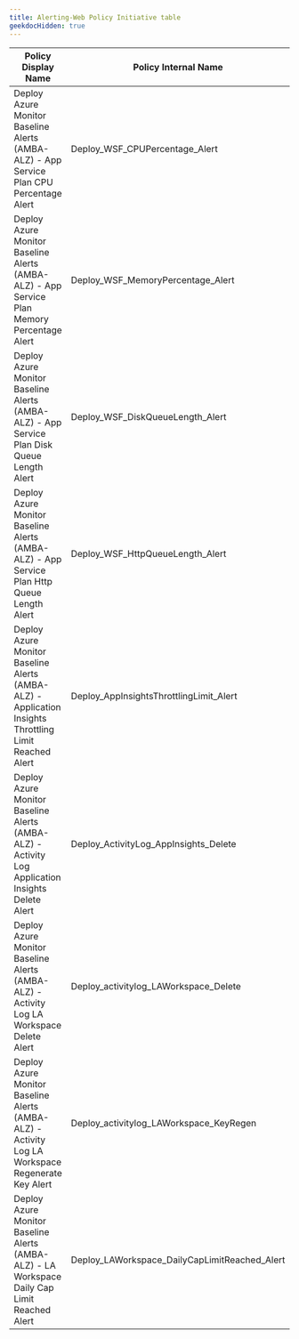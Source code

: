 ```yaml
---
title: Alerting-Web Policy Initiative table
geekdocHidden: true
---
```


| Policy Display Name | Policy Internal Name | Policy Reference ID | Policy code (JSON) | Default policy effect |
| ------------------- | -------------------- |-------------------- | ------------------ | --------------------- |
| Deploy Azure Monitor Baseline Alerts (AMBA-ALZ) - App Service Plan CPU Percentage Alert | Deploy_WSF_CPUPercentage_Alert | ALZ_WSFCPUPercentage | [Deploy-WSF-CPUPercentage-Alert.json](../../../../services/Web/serverFarms/Deploy-WSF-CPUPercentage-Alert.json) | deployIfNotExists |
| Deploy Azure Monitor Baseline Alerts (AMBA-ALZ) - App Service Plan Memory Percentage Alert | Deploy_WSF_MemoryPercentage_Alert | ALZ_WSFMemoryPercentage | [Deploy-WSF-MemoryPercentage-Alert.json](../../../../services/Web/serverFarms/Deploy-WSF-MemoryPercentage-Alert.json) | deployIfNotExists |
| Deploy Azure Monitor Baseline Alerts (AMBA-ALZ) - App Service Plan Disk Queue Length Alert | Deploy_WSF_DiskQueueLength_Alert | ALZ_WSFDiskQueueLength | [Deploy-WSF-DiskQueueLength-Alert.json](../../../../services/Web/serverFarms/Deploy-WSF-DiskQueueLength-Alert.json) | deployIfNotExists |
| Deploy Azure Monitor Baseline Alerts (AMBA-ALZ) - App Service Plan Http Queue Length Alert | Deploy_WSF_HttpQueueLength_Alert | ALZ_WSFHttpQueueLength | [Deploy-WSF-HttpQueueLength-Alert.json](../../../../services/Web/serverFarms/Deploy-WSF-HttpQueueLength-Alert.json) | deployIfNotExists |
| Deploy Azure Monitor Baseline Alerts (AMBA-ALZ) - Application Insights Throttling Limit Reached Alert | Deploy_AppInsightsThrottlingLimit_Alert | ALZ_AppInsightsThrottlingLimitReached_Alert | [Deploy-AppInsightsThrottlingLimit-Alert.json](../../../../services/Insights/components/Deploy-AppInsightsThrottlingLimit-Alert.json) | deployIfNotExists |
| Deploy Azure Monitor Baseline Alerts (AMBA-ALZ) - Activity Log Application Insights Delete Alert | Deploy_ActivityLog_AppInsights_Delete | ALZ_activityAppInsightsDelete | [Deploy-ActivityLog-AppInsights-Del.json](../../../../services/Insights/components/Deploy-ActivityLog-AppInsights-Del.json) | deployIfNotExists |
| Deploy Azure Monitor Baseline Alerts (AMBA-ALZ) - Activity Log LA Workspace Delete Alert | Deploy_activitylog_LAWorkspace_Delete | ALZ_activityLAWDelete | [Deploy-ActivityLog-LAWorkspace-Del.json](../../../../services/OperationalInsights/workspaces/Deploy-ActivityLog-LAWorkspace-Del.json) | deployIfNotExists |
| Deploy Azure Monitor Baseline Alerts (AMBA-ALZ) - Activity Log LA Workspace Regenerate Key Alert | Deploy_activitylog_LAWorkspace_KeyRegen | ALZ_activityLAWKeyRegen | [Deploy-ActivityLog-LAWorkspace-KeyRegen.json](../../../../services/OperationalInsights/workspaces/Deploy-ActivityLog-LAWorkspace-KeyRegen.json) | deployIfNotExists |
| Deploy Azure Monitor Baseline Alerts (AMBA-ALZ) - LA Workspace Daily Cap Limit Reached Alert | Deploy_LAWorkspace_DailyCapLimitReached_Alert | ALZ_LAWorkspaceDailyCapLimitReached | [Deploy-LAWorkspace-DailyCapLimitReached-Alert.json](../../../../services/OperationalInsights/workspaces/Deploy-LAWorkspace-DailyCapLimitReached-Alert.json) | deployIfNotExists |
